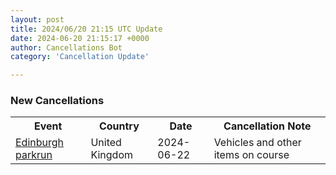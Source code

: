 ```yaml
---
layout: post
title: 2024/06/20 21:15 UTC Update
date: 2024-06-20 21:15:17 +0000
author: Cancellations Bot
category: 'Cancellation Update'

---
```


<h3>New Cancellations</h3>
<div class='hscrollable'>
<table style='width: 100%'>
    <tr>
        <th>Event</th>
        <th>Country</th>
        <th>Date</th>
        <th>Cancellation Note</th>
    </tr>
    <tr>
        <td><a href="https://www.parkrun.org.uk/edinburgh">Edinburgh parkrun</a></td>
        <td>United Kingdom</td>
        <td>2024-06-22</td>
        <td>Vehicles and other items on course</td>
    </tr>
</table>
</div>
